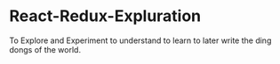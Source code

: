 # React-Redux-Expluration
To Explore and Experiment to understand to learn to later write the ding dongs of the world.
